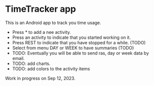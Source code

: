 # TimeTracker app
This is an Android app to track you time usage.

* Press * to add a nee activity.
* Press an activity to indicate that you started working on it.
* Press REST to indicate that you have stopped for a while. (TODO)
* Select from menu DAY or WEEK to have summaries (TODO)
* TODO: Eventually you will be able to send ras, day or week data by email.
* TODO: add charts.
* TODO: add colors to the activity items

Work in progress on Sep 12, 2023.
